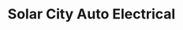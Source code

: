 ---
title: "Solar City Auto Electrical"
url: /maryborough/solar-city-auto-electrical/
shop: car repair
---